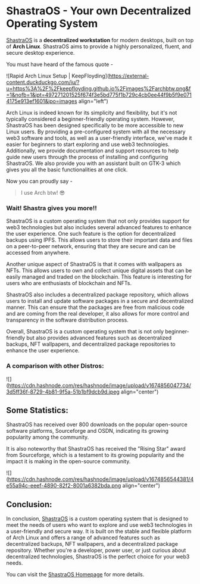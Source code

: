 # ShastraOS - Your own Decentralized Operating System

[ShastraOS](https://shastraos.org/) is a **decentralized workstation** for modern desktops, built on top of **Arch Linux**. ShastraOS aims to provide a highly personalized, fluent, and secure desktop experience.

You must have heard of the famous quote -

![Rapid Arch Linux Setup | KeepFloyding](https://external-content.duckduckgo.com/iu/?u=https%3A%2F%2Fkeepfloyding.github.io%2Fimages%2Farchbtw.png&f=1&nofb=1&ipt=497271201525f674f3e5bd775f1b729c4cb0ee44f9b5f9e0714175e913ef1601&ipo=images align="left")

Arch Linux is indeed known for its simplicity and flexibility, but it's not typically considered a beginner-friendly operating system. However, ShastraOS has been designed specifically to be more accessible to new Linux users. By providing a pre-configured system with all the necessary web3 software and tools, as well as a user-friendly interface, we've made it easier for beginners to start exploring and use web3 technologies. Additionally, we provide documentation and support resources to help guide new users through the process of installing and configuring ShastraOS. We also provide you with an assistant built on GTK-3 which gives you all the basic functionalities at one click.

Now you can proudly say -

> I use Arch btw! 😎

### Wait! Shastra gives you more!!

ShastraOS is a custom operating system that not only provides support for web3 technologies but also includes several advanced features to enhance the user experience. One such feature is the option for decentralized backups using IPFS. This allows users to store their important data and files on a peer-to-peer network, ensuring that they are secure and can be accessed from anywhere.

Another unique aspect of ShastraOS is that it comes with wallpapers as NFTs. This allows users to own and collect unique digital assets that can be easily managed and traded on the blockchain. This feature is interesting for users who are enthusiasts of blockchain and NFTs.

ShastraOS also includes a decentralized package repository, which allows users to install and update software packages in a secure and decentralized manner. This can ensure that the packages are free from malicious code and are coming from the real developer, it also allows for more control and transparency in the software distribution process.

Overall, ShastraOS is a custom operating system that is not only beginner-friendly but also provides advanced features such as decentralized backups, NFT wallpapers, and decentralized package repositories to enhance the user experience.

### A comparison with other Distros:

![](https://cdn.hashnode.com/res/hashnode/image/upload/v1674856047734/3d5ff36f-8729-4b81-9f5a-51b1bf9dcb9d.jpeg align="center")

## Some Statistics:

ShastraOS has received over 800 downloads on the popular open-source software platforms, Sourceforge and OSDN, indicating its growing popularity among the community.

It is also noteworthy that ShastraOS has received the "Rising Star" award from Sourceforge, which is a testament to its growing popularity and the impact it is making in the open-source community.

![](https://cdn.hashnode.com/res/hashnode/image/upload/v1674856544381/4e55a94c-eeef-4890-82f2-8001a6382bda.png align="center")

## Conclusion:

In conclusion, [ShastraOS](https://shastraos.org/) is a custom operating system that is designed to meet the needs of users who want to explore and use web3 technologies in a user-friendly and secure way. It is built on the stable and flexible platform of Arch Linux and offers a range of advanced features such as decentralized backups, NFT wallpapers, and a decentralized package repository. Whether you're a developer, power user, or just curious about decentralized technologies, ShastraOS is the perfect choice for your web3 needs.

You can visit the [ShastraOS Homepage](https://shastraos.org/) for more details.